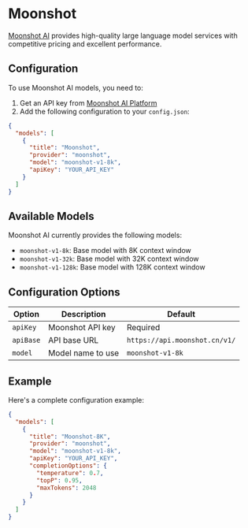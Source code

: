 # Moonshot

[Moonshot AI](https://platform.moonshot.cn/) provides high-quality large language model services with competitive pricing and excellent performance.

## Configuration

To use Moonshot AI models, you need to:

1. Get an API key from [Moonshot AI Platform](https://platform.moonshot.cn/)
2. Add the following configuration to your `config.json`:

```json
{
  "models": [
    {
      "title": "Moonshot",
      "provider": "moonshot",
      "model": "moonshot-v1-8k",
      "apiKey": "YOUR_API_KEY"
    }
  ]
}
```

## Available Models

Moonshot AI currently provides the following models:

- `moonshot-v1-8k`: Base model with 8K context window
- `moonshot-v1-32k`: Base model with 32K context window
- `moonshot-v1-128k`: Base model with 128K context window

## Configuration Options

| Option    | Description       | Default                       |
| --------- | ----------------- | ----------------------------- |
| `apiKey`  | Moonshot API key  | Required                      |
| `apiBase` | API base URL      | `https://api.moonshot.cn/v1/` |
| `model`   | Model name to use | `moonshot-v1-8k`              |

## Example

Here's a complete configuration example:

```json
{
  "models": [
    {
      "title": "Moonshot-8K",
      "provider": "moonshot",
      "model": "moonshot-v1-8k",
      "apiKey": "YOUR_API_KEY",
      "completionOptions": {
        "temperature": 0.7,
        "topP": 0.95,
        "maxTokens": 2048
      }
    }
  ]
}
```
